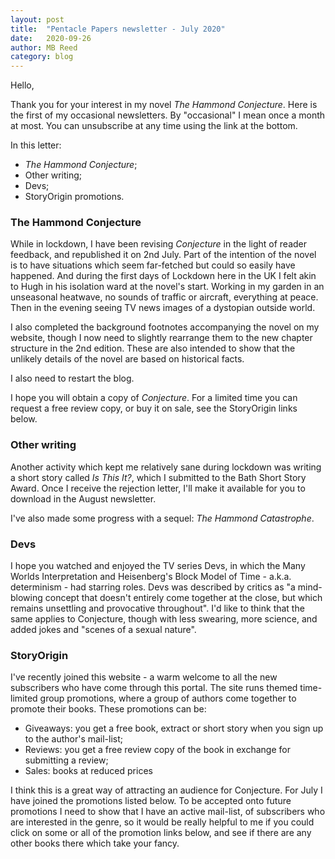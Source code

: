 ```yaml
---
layout: post
title:  "Pentacle Papers newsletter - July 2020"
date:   2020-09-26
author: MB Reed
category: blog
---
```



Hello,

Thank you for your interest in my novel *The Hammond Conjecture*. Here is the first of my occasional newsletters. By "occasional" I mean once a month at most. You can unsubscribe at any time using the link at the bottom.

In this letter:

* *The Hammond Conjecture*;
* Other writing;
* Devs;
* StoryOrigin promotions.


### The Hammond Conjecture

While in lockdown, I have been revising *Conjecture* in the light of reader feedback, and republished it on 2nd July.
Part of the intention of the novel is to have situations which seem far-fetched but could so easily have happened. And during the first days of Lockdown here in the UK I felt akin to Hugh in his isolation ward at the novel's start. Working in my garden in an unseasonal heatwave, no sounds of traffic or aircraft, everything at peace. Then in the evening seeing TV news images of a dystopian outside world. 

I also completed the background footnotes accompanying the novel on my website, though I now need to slightly rearrange them to the new chapter structure in the 2nd edition. These are also intended to show that the unlikely details of the novel are based on historical facts.

I also need to restart the blog.

I hope you will obtain a copy of *Conjecture*. For a limited time you can request a free review copy, or buy it on sale, see the StoryOrigin links below.


### Other writing

Another activity which kept me relatively sane during lockdown was writing a short story called *Is This It?*, which I submitted to the Bath Short Story Award. Once I receive the rejection letter, I'll make it available for you to download in the August newsletter.  

I've also made some progress with a sequel: *The Hammond Catastrophe*. 


### Devs

I hope you watched and enjoyed the TV series Devs, in which the Many Worlds Interpretation and Heisenberg's Block Model of Time - a.k.a. determinism - had starring roles. Devs was described by critics as "a mind-blowing concept that doesn't entirely come together at the close, but which remains unsettling and provocative throughout". I'd like to think that the same applies to Conjecture, though with less swearing, more science, and added jokes and "scenes of a sexual nature".



### StoryOrigin

I've recently joined this website - a warm welcome to all the new subscribers who have come through this portal. The site runs themed time-limited group promotions, where a group of authors come together to promote their books. These promotions can be:

* Giveaways: you get a free book, extract or short story when you sign up to the author's mail-list;
* Reviews: you get a free review copy of the book in exchange for submitting a review;
* Sales: books at reduced prices

I think this is a great way of attracting an audience for Conjecture. For July I have joined the promotions listed below. To be accepted onto future promotions I need to show that I have an active mail-list, of subscribers who are interested in the genre, so it would be really helpful to me if you could click on some or all of the promotion links below, and see if there are any other books there which take your fancy.
